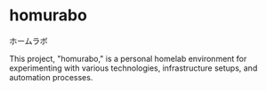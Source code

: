 # homurabo
ホームラボ

This project, "homurabo," is a personal homelab environment for experimenting with various technologies, infrastructure setups, and automation processes.
